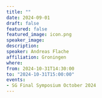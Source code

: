 ```yaml
---
title: ""
date: 2024-09-01
draft: false
featured: false
featured_image: icon.png
speaker_image:
description:
speaker: Andreas Flache
affiliation: Groningen 
where:
from: 2024-10-31T14:30:00
to: "2024-10-31T15:00:00"
events:
- SG Final Symposium October 2024
---
```


